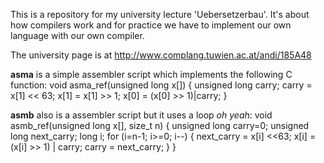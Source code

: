 This is a repository for my university lecture 'Uebersetzerbau'. It's about how compilers work and for practice we have to implement our own language with our own compiler.

The university page is at http://www.complang.tuwien.ac.at/andi/185A48

<b>asma</b> is a simple assembler script which implements the following C function:
	void asma_ref(unsigned long x[])
	{
	  unsigned long carry;
	  carry = x[1] << 63;
	  x[1] = x[1] >> 1;
	  x[0] = (x[0] >> 1)|carry;
	}

<b>asmb</b> also is a assembler script but it uses a loop *oh yeah*:
	void asmb_ref(unsigned long x[], size_t n)
	{
	  unsigned long carry=0;
	  unsigned long next_carry;
	  long i;
	  for (i=n-1; i>=0; i--) {
	    next_carry = x[i] <<63;
	    x[i] = (x[i] >> 1) | carry;
	    carry = next_carry;
	  }
	}


